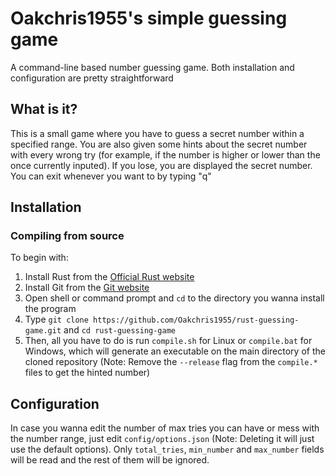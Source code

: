 # Oakchris1955's simple guessing game

A command-line based number guessing game. Both installation and configuration are pretty straightforward

## What is it?

This is a small game where you have to guess a secret number within a specified range. You are also given some hints about the secret number with every wrong try (for example, if the number is higher or lower than the once currently inputed). If you lose, you are displayed the secret number. You can exit whenever you want to by typing "q"

## Installation

### Compiling from source

To begin with:

1) Install Rust from the [Official Rust website](https://www.rust-lang.org/tools/install)
2) Install Git from the [Git website](https://git-scm.com/downloads)
3) Open shell or command prompt and `cd` to the directory you wanna install the program
4) Type `git clone https://github.com/Oakchris1955/rust-guessing-game.git` and `cd rust-guessing-game`
5) Then, all you have to do is run `compile.sh` for Linux or `compile.bat` for Windows, which will generate an executable on the main directory of the cloned repository (Note: Remove the `--release` flag from the `compile.*` files to get the hinted number)

## Configuration

In case you wanna edit the number of max tries you can have or mess with the number range, just edit `config/options.json`
(Note: Deleting it will just use the default options).
Only `total_tries`, `min_number` and `max_number` fields will be read and the rest of them will be ignored.
